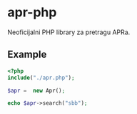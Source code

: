 # apr-php

Neoficijalni PHP library za pretragu APRa.

## Example

```php
<?php
include("./apr.php");

$apr =  new Apr();

echo $apr->search("sbb");
```
